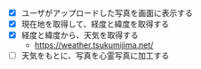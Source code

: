 - [x] ユーザがアップロードした写真を画面に表示する
- [x] 現在地を取得して、経度と緯度を取得する
- [x] 経度と緯度から、天気を取得する
  * https://weather.tsukumijima.net/
- [ ] 天気をもとに、写真を心霊写真に加工する
